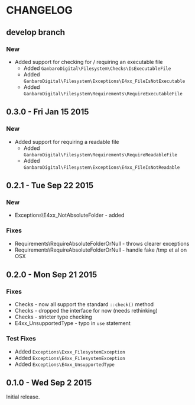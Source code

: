 # CHANGELOG

## develop branch

### New

* Added support for checking for / requiring an executable file
  * Added `GanbaroDigital\Filesystem\Checks\IsExecutableFile`
  * Added `GanbaroDigital\Filesystem\Exceptions\E4xx_FileIsNotExecutable`
  * Added `GanbaroDigital\Filesystem\Requirements\RequireExecutableFile`

## 0.3.0 - Fri Jan 15 2015

### New

* Added support for requiring a readable file
  * Added `GanbaroDigital\Filesystem\Requirements\RequireReadableFile`
  * Added `GanbaroDigital\Filesystem\Exceptions\E4xx_FileIsNotReadable`

## 0.2.1 - Tue Sep 22 2015

### New

* Exceptions\E4xx_NotAbsoluteFolder - added

### Fixes

* Requirements\RequireAbsoluteFolderOrNull - throws clearer exceptions
* Requirements\RequireAbsoluteFolderOrNull - handle fake /tmp et al on OSX

## 0.2.0 - Mon Sep 21 2015

### Fixes

* Checks - now all support the standard `::check()` method
* Checks - dropped the interface for now (needs rethinking)
* Checks - stricter type checking
* E4xx_UnsupportedType - typo in `use` statement

### Test Fixes

* Added `Exceptions\Exxx_FilesystemException`
* Added `Exceptions\E4xx_FilesystemException`
* Added `Exceptions\E4xx_UnsupportedType`

## 0.1.0 - Wed Sep 2 2015

Initial release.

